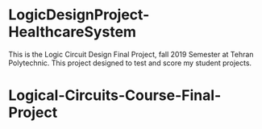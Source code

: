 # LogicDesignProject-HealthcareSystem

This is the Logic Circuit Design Final Project, fall 2019 Semester at Tehran Polytechnic.
This project designed to test and score my student projects.
# Logical-Circuits-Course-Final-Project
